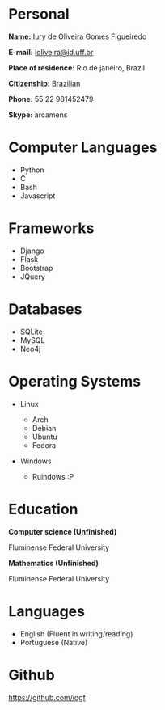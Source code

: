 Personal
========

**Name:** 
Iury de Oliveira Gomes Figueiredo

**E-mail:** 
ioliveira@id.uff.br

**Place of residence:** 
Rio de janeiro, Brazil

**Citizenship:** 
Brazilian

**Phone:**
55 22 981452479

**Skype:**
arcamens

Computer Languages
==================

- Python 
- C
- Bash
- Javascript 

Frameworks
==========

- Django
- Flask
- Bootstrap
- JQuery

Databases
=========

- SQLite
- MySQL
- Neo4j

Operating Systems
=================

- Linux 
    - Arch
    - Debian
    - Ubuntu
    - Fedora

- Windows 
    - Ruindows :P

Education
=========

**Computer science (Unfinished)** 

Fluminense Federal University

**Mathematics (Unfinished)** 

Fluminense Federal University

Languages
=========

- English (Fluent in writing/reading)
- Portuguese (Native)

Github
======

https://github.com/iogf


